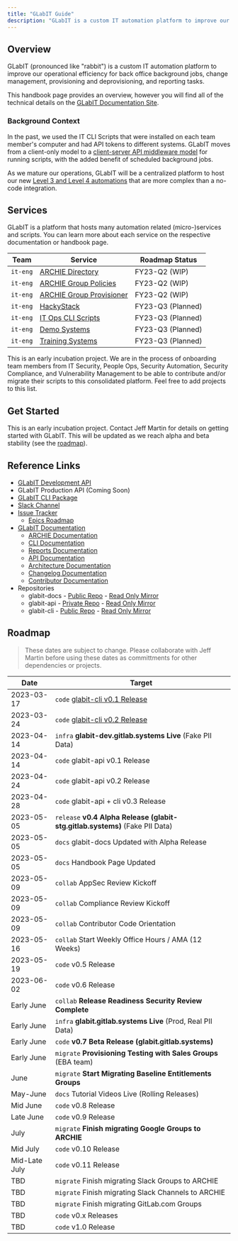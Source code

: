 ```yaml
---
title: "GLabIT Guide"
description: "GLabIT is a custom IT automation platform to improve our operational efficiency for back office background jobs, change management, provisioning and deprovisioning, and reporting tasks."
---
```


## Overview

GLabIT (pronounced like "rabbit") is a custom IT automation platform to improve our operational efficiency for back office background jobs, change management, provisioning and deprovisioning, and reporting tasks.

This handbook page provides an overview, however you will find all of the technical details on the [GLabIT Documentation Site](https://gitlab-it.gitlab.io/glabit-docs).

### Background Context

In the past, we used the IT CLI Scripts that were installed on each team member's computer and had API tokens to different systems. GLabIT moves from a client-only model to a [client-server API middleware model](https://gitlab-it.gitlab.io/glabit-docs/cli/overview#introduction) for running scripts, with the added benefit of scheduled background jobs.

As we mature our operations, GLabIT will be a centralized platform to host our new [Level 3 and Level 4 automations](/handbook/business-technology/it/engineering/automation/) that are more complex than a no-code integration.

## Services

GLabIT is a platform that hosts many automation related (micro-)services and scripts. You can learn more about each service on the respective documentation or handbook page.

| Team     | Service                                                                                  | Roadmap Status    |
| -------- | ---------------------------------------------------------------------------------------- | ----------------- |
| `it-eng` | [ARCHIE Directory](https://gitlab-it.gitlab.io/glabit-docs/archie/overview)              | FY23-Q2 (WIP)     |
| `it-eng` | [ARCHIE Group Policies](https://gitlab-it.gitlab.io/glabit-docs/archie/overview)         | FY23-Q2 (WIP)     |
| `it-eng` | [ARCHIE Group Provisioner](https://gitlab-it.gitlab.io/glabit-docs/archie/overview)      | FY23-Q2 (WIP)     |
| `it-eng` | [HackyStack](/handbook/infrastructure-standards/realms/sandbox/) | FY23-Q3 (Planned) |
| `it-eng` | [IT Ops CLI Scripts](https://gitlab.com/gitlab-com/it/dev/it-ops-laravel-cli-scripts)    | FY23-Q3 (Planned) |
| `it-eng` | [Demo Systems](/handbook/customer-success/demo-systems/)         | FY23-Q3 (Planned) |
| `it-eng` | [Training Systems](/handbook/customer-success/demo-systems/)     | FY23-Q3 (Planned) |

This is an early incubation project. We are in the process of onboarding team members from IT Security, People Ops, Security Automation, Security Compliance, and Vulnerability Management to be able to contribute and/or migrate their scripts to this consolidated platform. Feel free to add projects to this list.

## Get Started

This is an early incubation project. Contact Jeff Martin for details on getting started with GLabIT. This will be updated as we reach alpha and beta stability (see the [roadmap](#roadmap)).

## Reference Links

- [GLabIT Development API](https://glabit-dev.gitlab.systems)
- GLabIT Production API (Coming Soon)
- [GLabIT CLI Package](https://packagist.org/packages/gitlab-it/glabit-cli)
- [Slack Channel](https://slack.com/app_redirect?channel=C04RYCM137A)
- [Issue Tracker](https://gitlab.com/gitlab-com/it/dev/issue-tracker)
  - [Epics Roadmap](https://gitlab.com/groups/gitlab-com/it/dev/-/roadmap?state=opened&sort=start_date_asc&layout=QUARTERS&timeframe_range_type=THREE_YEARS&progress=WEIGHT&show_progress=true&show_milestones=false&milestones_type=ALL&show_labels=false)
- [GLabIT Documentation](https://gitlab-it.gitlab.io/glabit-docs/)
  - [ARCHIE Documentation](https://gitlab-it.gitlab.io/glabit-docs/archie/overview)
  - [CLI Documentation](https://gitlab-it.gitlab.io/glabit-docs/cli/overview)
  - [Reports Documentation](https://gitlab-it.gitlab.io/glabit-docs/reports/overview)
  - [API Documentation](https://gitlab-it.gitlab.io/glabit-docs/api/overview)
  - [Architecture Documentation](https://gitlab-it.gitlab.io/glabit-docs/architecture/overview)
  - [Changelog Documentation](https://gitlab-it.gitlab.io/glabit-docs/changelog/overview)
  - [Contributor Documentation](https://gitlab-it.gitlab.io/glabit-docs/contributor/overview)
- Repositories
  - glabit-docs - [Public Repo](https://gitlab.com/gitlab-it/glabit-docs) - [Read Only Mirror](https://gitlab.com/gitlab-com/it/dev/glabit-docs)
  - glabit-api - [Private Repo](https://gitlab.com/gitlab-it/glabit-api) - [Read Only Mirror](https://gitlab.com/gitlab-com/it/dev/glabit-api)
  - glabit-cli - [Public Repo](https://gitlab.com/gitlab-it/glabit-cli) - [Read Only Mirror](https://gitlab.com/gitlab-com/it/dev/glabit-cli)

## Roadmap

> These dates are subject to change. Please collaborate with Jeff Martin before using these dates as committments for other dependencies or projects.

| Date          | Target                                                          |
| ------------- | --------------------------------------------------------------- |
| 2023-03-17    | `code` [glabit-cli v0.1 Release](https://gitlab.com/gitlab-com/it/dev/glabit-cli/-/blob/main/changelog/0.1-alpha.md)                                  |
| 2023-03-24    | `code` [glabit-cli v0.2 Release](https://gitlab.com/gitlab-com/it/dev/glabit-cli/-/blob/main/changelog/0.2-alpha.md)                                  |
| 2023-04-14    | `infra` **glabit-dev.gitlab.systems Live** (Fake PII Data)      |
| 2023-04-14    | `code` glabit-api v0.1 Release                                  |
| 2023-04-24    | `code` glabit-api v0.2 Release                                  |
| 2023-04-28    | `code` glabit-api + cli v0.3 Release                            |
| 2023-05-05    | `release` **v0.4 Alpha Release (glabit-stg.gitlab.systems)** (Fake PII Data)   |
| 2023-05-05    | `docs` glabit-docs Updated with Alpha Release                   |
| 2023-05-05    | `docs` Handbook Page Updated                                    |
| 2023-05-09    | `collab` AppSec Review Kickoff                                  |
| 2023-05-09    | `collab` Compliance Review Kickoff                              |
| 2023-05-09    | `collab` Contributor Code Orientation                           |
| 2023-05-16    | `collab` Start Weekly Office Hours / AMA (12 Weeks)             |
| 2023-05-19    | `code` v0.5 Release                                             |
| 2023-06-02    | `code` v0.6 Release                                             |
| Early June    | `collab` **Release Readiness Security Review Complete**         |
| Early June    | `infra` **glabit.gitlab.systems Live** (Prod, Real PII Data)          |
| Early June    | `code` **v0.7 Beta Release (glabit.gitlab.systems)**            |
| Early June    | `migrate` **Provisioning Testing with Sales Groups** (EBA team) |
| June          | `migrate` **Start Migrating Baseline Entitlements Groups**      |
| May-June      | `docs` Tutorial Videos Live (Rolling Releases)                  |
| Mid June      | `code` v0.8 Release                                             |
| Late June     | `code` v0.9 Release                                             |
| July          | `migrate` **Finish migrating Google Groups to ARCHIE**          |
| Mid July      | `code` v0.10 Release                                            |
| Mid-Late July | `code` v0.11 Release                                            |
| TBD           | `migrate` Finish migrating Slack Groups to ARCHIE               |
| TBD           | `migrate` Finish migrating Slack Channels to ARCHIE             |
| TBD           | `migrate` Finish migrating GitLab.com Groups                    |
| TBD           | `code` v0.x Releases                                            |
| TBD           | `code` v1.0 Release                                             |
